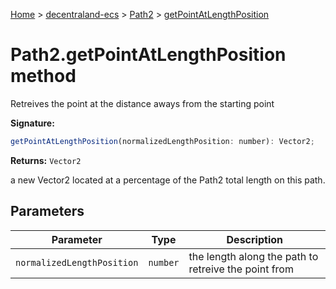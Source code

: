 [Home](./index) &gt; [decentraland-ecs](./decentraland-ecs.md) &gt; [Path2](./decentraland-ecs.path2.md) &gt; [getPointAtLengthPosition](./decentraland-ecs.path2.getpointatlengthposition.md)

# Path2.getPointAtLengthPosition method

Retreives the point at the distance aways from the starting point

**Signature:**
```javascript
getPointAtLengthPosition(normalizedLengthPosition: number): Vector2;
```
**Returns:** `Vector2`

a new Vector2 located at a percentage of the Path2 total length on this path.

## Parameters

|  Parameter | Type | Description |
|  --- | --- | --- |
|  `normalizedLengthPosition` | `number` | the length along the path to retreive the point from |

